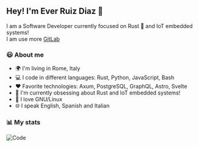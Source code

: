 ## Hey! I'm Ever Ruiz Diaz 👋

I am a Software Developer currently focused on Rust 🦀 and IoT embedded systems!  
I am use more [GitLab](https://gitlab.com/ruizdiazever)

### 😃 About me

* 🌍 I'm living in Rome, Italy
* 💻 I code in different languages: Rust, Python, JavaScript, Bash
* ♥️ Favorite technologies: Axum, PostgreSQL, GraphQL, Astro, Svelte
* 🌱 I'm currently obsessing about Rust and IoT embedded systems!
* 🐧 I love GNU/Linux
* 🌐 I speak English, Spanish and Italian

### 📊 My stats

<!-- ![My stats](https://github-readme-stats.vercel.app/api?username=ruizdiazever&show_icons=true&theme=calm&count_private=true) -->
![Code](https://github-readme-stats.vercel.app/api/top-langs/?username=ruizdiazever&layout=compact&theme=calm&count_private=true&hide=SCSS,Less,Java&langs_count=8)
